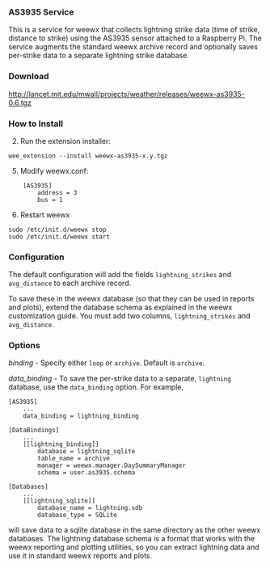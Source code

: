 ### AS3935 Service

This is a service for weewx that collects lightning strike data (time of strike, distance to strike) using the AS3935 sensor attached to a Raspberry Pi.  The service augments the standard weewx archive record and optionally saves per-strike data to a separate lightning strike database.

### Download

http://lancet.mit.edu/mwall/projects/weather/releases/weewx-as3935-0.6.tgz

### How to Install

2.  Run the extension installer:

```
wee_extension --install weewx-as3935-x.y.tgz
```

5.  Modify weewx.conf:

```
    [AS3935]
        address = 3
        bus = 1
```

6. Restart weewx

```
sudo /etc/init.d/weewx stop
sudo /etc/init.d/weewx start
```

### Configuration

The default configuration will add the fields `lightning_strikes` and `avg_distance` to each archive record.

To save these in the weewx database (so that they can be used in reports and plots), extend the database schema as explained in the weewx customization guide.  You must add two columns, `lightning_strikes` and `avg_distance`.

### Options

_binding_ - Specify either `loop` or `archive`.  Default is `archive`.

_data_binding_ - To save the per-strike data to a separate, `lightning` database, use the `data_binding` option. For example,

```
[AS3935]
    ...
    data_binding = lightning_binding

[DataBindings]                             
    ...                                     
    [[lightning_binding]]                                                       
        database = lightning_sqlite                                             
        table_name = archive                                                    
        manager = weewx.manager.DaySummaryManager                               
        schema = user.as3935.schema                                             

[Databases]
    ...
    [[lightning_sqlite]]                                                        
        database_name = lightning.sdb                                           
        database_type = SQLite                                                  
```

will save data to a sqlite database in the same directory as the other weewx databases.  The lightning database schema is a format that works with the weewx reporting and plotting utilities, so you can extract lightning data and use it in standard weewx reports and plots.
